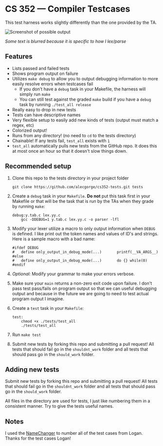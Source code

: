 # CS 352 — Compiler Testcases

This test harness works slightly differently than the one provided by the TA.

![Screenshot of possible output](https://cdn.rawgit.com/alecgorge/cs352-tests/98e3f1c2feba128bbb64dd5b7dd513c80505f6df/screenshot.png)

*Some text is blurred because it is specific to how I lex/parse*

## Features

* Lists passed and failed tests
* Shows program output on failure
* Utilizes `make debug` to allow you to output debugging information to more easily resolve errors when testcases fail
  * If you don't have a `debug` task in your Makefile, the harness will simply run `make`
  * You can still test against the graded `make` build if you have a `debug` task by running `./test_all release`
* Really easy to drop in new tests
* Tests can have descriptive names
* Very flexible setup to easily add new kinds of tests (output must match a regex, etc)
* Colorized output!
* Runs from any directory! (no need to `cd` to the tests directory)
* Chainable! If any tests fail, `test_all` exists with `1`
* `test_all` automatically pulls new tests from the GitHub repo. It does this at most once an hour so that it doesn't slow things down.

## Recommended setup

1. Clone this repo to the tests directory in your project folder

	```	
	git clone https://github.com/alecgorge/cs352-tests.git tests
	```
	
2. Create a `debug` task in your `Makefile`. **Do not** put this task first in your Makefile or that will be the task that is run by the TAs when they grade by running `make`:

	```
	debug:y.tab.c lex.yy.c
		gcc -DDEBUG=1 y.tab.c lex.yy.c -o parser -lfl
	```
3. Modify your lexer utilize a macro to only output information when `DEBUG` is defined. I like print out the token names and values of ID's and strings. Here is a sample macro with a bad name:

	```
	#ifdef DEBUG
	#	define only_output_in_debug_mode(...) 		printf(__VA_ARGS__)
	#else
	#	define only_output_in_debug_mode(...) 		do {} while(0)
	#endif
	```
4. *Optional:* Modify your grammar to make your errors verbose.
5. Make sure your `main` returns a non-zero exit code upon failure. I don't pass test pass/fails on program output so that we can useful debugging output and because in the future we are going to need to test actual program output I imagine.
6. Create a `test` task in your `Makefile`:

	```
	test:
		chmod +x ./tests/test_all
		./tests/test_all
	```
7. Run `make test`
8. Submit new tests by forking this repo and submitting a pull request! All tests that should fail go in the `shouldnt_work` folder and all tests that should pass go in the `should_work` folder.

## Adding new tests

Submit new tests by forking this repo and submitting a pull request! All tests that should fail go in the `shouldnt_work` folder and all tests that should pass go in the `should_work` folder.

All files in the directory are used for tests, I just like numbering them in a consistent manner. Try to give the tests useful names.

## Notes

I used the [NameChanger](http://mrrsoftware.com/namechanger/) to number all of the test cases from Logan. Thanks for the test cases Logan!
